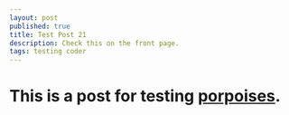 ```yaml
---
layout: post
published: true
title: Test Post 21
description: Check this on the front page.
tags: testing coder
---
```


# This is a post for testing [porpoises](http://en.wikipedia.org/wiki/Porpoise).
